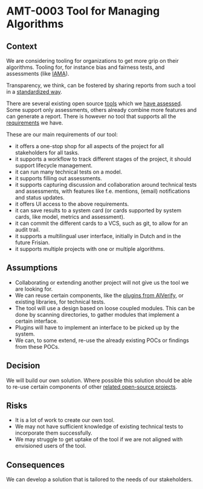 # AMT-0003 Tool for Managing Algorithms

## Context

We are considering tooling for organizations to get more grip on their algorithms.
Tooling for, for instance bias and fairness tests, and assessments (like [IAMA](https://www.rijksoverheid.nl/documenten/rapporten/2021/02/25/impact-assessment-mensenrechten-en-algoritmes)).

Transparency, we think, can be fostered by sharing reports from such a tool in a [standardized way](https://github.com/MinBZK/algorithm-reporting-standard/blob/main/reporting-standard/latest.md).

There are several existing open source
[tools](../existing-tools/comparison/tools.md) which
we [have assessed](../existing-tools/comparison/tools_comparison.md).
Some support only assessments, others already combine more features and can generate a report.
There is however no tool
that supports all the [requirements](../existing-tools/comparison/requirements.md) we have.

These are our main requirements of our tool:

* it offers a one-stop shop for all aspects of the project for all stakeholders for all tasks.
* it supports a workflow to track different stages of the project, it should support lifecycle management.
* it can run many technical tests on a model.
* it supports filling out assessments.
* it supports capturing discussion and collaboration around technical tests and assessments,
  with features like f.e. mentions, (email) notifications and status updates.
* it offers UI access to the above requirements.
* it can save results to a system card (or cards supported by system cards, like model, metrics and assessment).
* it can commit the different cards to a VCS, such as git, to allow for an audit trail.
* it supports a multilingual user interface, initially in Dutch and in the future Frisian.
* it supports multiple projects with one or multiple algorithms.

## Assumptions

* Collaborating or extending another project will not give us the tool we are looking for.
* We can reuse certain components, like the
  [plugins from AIVerify](https://github.com/IMDA-BTG/aiverify/tree/main/stock-plugins), or existing libraries,
  for technical tests.
* The tool will use a design based on loose coupled modules. This can be done by scanning directories,
  to gather modules that implement a certain interface.
* Plugins will have to implement an interface to be picked up by the system.
* We can, to some extend, re-use the already existing POCs or findings from these POCs.

## Decision

We will build our own solution. Where possible this solution should be able to re-use certain
components of other [related open-source projects](../existing-tools/comparison/tools.md).

## Risks

* It is a lot of work to create our own tool.
* We may not have sufficient knowledge of existing technical tests to incorporate them successfully.
* We may struggle to get uptake of the tool if we are not aligned with envisioned users of the tool.

## Consequences

We can develop a solution that is tailored to the needs of our stakeholders.
